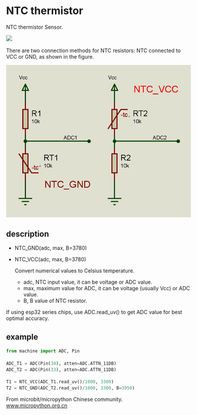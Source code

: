 # NTC thermistor 

NTC thermistor Sensor.

![](ntc.jpg)


There are two connection methods for NTC resistors: NTC connected to VCC or GND, as shown in the figure.

![](ntc1.jpg)


## description

- NTC_GND(adc, max, B=3780)
- NTC_VCC(adc, max, B=3780)

  Convert numerical values to Celsius temperature.
  
  - adc, NTC input value, it can be voltage or ADC value.
  - max, maximum value for ADC, it can be voltage (usually Vcc) or ADC value.
  - B, B value of NTC resistor.

If using esp32 series chips, use ADC.read_uv() to get ADC value for best optimal accuracy. 


## example

```python
from machine import ADC, Pin

ADC_T1 = ADC(Pin(34), atten=ADC.ATTN_11DB)
ADC_T2 = ADC(Pin(33), atten=ADC.ATTN_11DB)

T1 = NTC_VCC(ADC_T1.read_uv()/1000, 3300)
T2 = NTC_GND(ADC_T2.read_uv()/1000, 3300, B=3950)
```

From microbit/micropython Chinese community.  
www.micropython.org.cn